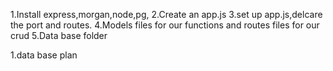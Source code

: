 1.Install express,morgan,node,pg,
2.Create an app.js
3.set up app.js,delcare the port and routes.
4.Models files for our functions and routes files for our crud 
5.Data base folder

1.data base plan
